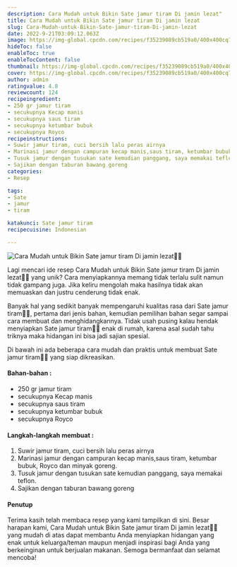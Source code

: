 ```yaml
---
description: Cara Mudah untuk Bikin Sate jamur tiram Di jamin lezat"
title: Cara Mudah untuk Bikin Sate jamur tiram Di jamin lezat
slug: Cara-Mudah-untuk-Bikin-Sate-jamur-tiram-Di-jamin-lezat
date: 2022-9-21T03:09:12.063Z
image: https://img-global.cpcdn.com/recipes/f35239089cb519a0/400x400cq70/photo.jpg
hideToc: false
enableToc: true
enableTocContent: false
thumbnail: https://img-global.cpcdn.com/recipes/f35239089cb519a0/400x400cq70/photo.jpg
cover: https://img-global.cpcdn.com/recipes/f35239089cb519a0/400x400cq70/photo.jpg
author: admin
ratingvalue: 4.8
reviewcount: 124
recipeingredient:
- 250 gr jamur tiram
- secukupnya Kecap manis
- secukupnya saus tiram
- secukupnya ketumbar bubuk
- secukupnya Royco
recipeinstructions:
- Suwir jamur tiram, cuci bersih lalu peras airnya
- Marinasi jamur dengan campuran kecap manis,saus tiram, ketumbar bubuk, Royco dan minyak goreng.
- Tusuk jamur dengan tusukan sate kemudian panggang, saya memakai teflon.
- Sajikan dengan taburan bawang goreng
categories:
- Resep

tags:
- Sate
- jamur
- tiram

katakunci: Sate jamur tiram
recipecuisine: Indonesian

---
```


![Cara Mudah untuk Bikin Sate jamur tiram Di jamin lezat👩‍🍳](https://img-global.cpcdn.com/recipes/f35239089cb519a0/400x400cq70/photo.jpg)

Lagi mencari ide resep Cara Mudah untuk Bikin Sate jamur tiram Di jamin lezat👩‍🍳 yang unik? Cara menyiapkannya memang tidak terlalu sulit namun tidak gampang juga. Jika keliru mengolah maka hasilnya tidak akan memuaskan dan justru cenderung tidak enak.

Banyak hal yang sedikit banyak mempengaruhi kualitas rasa dari Sate jamur tiram👩‍🍳, pertama dari jenis bahan, kemudian pemilihan bahan segar sampai cara membuat dan menghidangkannya. Tidak usah pusing kalau hendak menyiapkan Sate jamur tiram👩‍🍳 enak di rumah, karena asal sudah tahu triknya maka hidangan ini bisa jadi sajian spesial.

Di bawah ini ada beberapa cara mudah dan praktis untuk membuat Sate jamur tiram👩‍🍳 yang siap dikreasikan.

<!--inarticleads1-->

#### Bahan-bahan :

- 250 gr jamur tiram
- secukupnya Kecap manis
- secukupnya saus tiram
- secukupnya ketumbar bubuk
- secukupnya Royco

<!--inarticleads2-->

#### Langkah-langkah membuat :

1. Suwir jamur tiram, cuci bersih lalu peras airnya
1. Marinasi jamur dengan campuran kecap manis,saus tiram, ketumbar bubuk, Royco dan minyak goreng.
1. Tusuk jamur dengan tusukan sate kemudian panggang, saya memakai teflon.
1. Sajikan dengan taburan bawang goreng

#### Penutup

Terima kasih telah membaca resep yang kami tampilkan di sini. Besar harapan kami, Cara Mudah untuk Bikin Sate jamur tiram Di jamin lezat👩‍🍳 yang mudah di atas dapat membantu Anda menyiapkan hidangan yang enak untuk keluarga/teman maupun menjadi inspirasi bagi Anda yang berkeinginan untuk berjualan makanan. Semoga bermanfaat dan selamat mencoba!